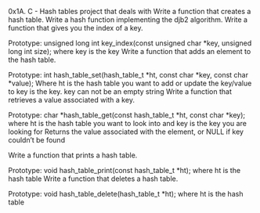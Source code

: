0x1A. C - Hash tables project that deals with 
Write a function that creates a hash table.
Write a hash function implementing the djb2 algorithm.
Write a function that gives you the index of a key.

Prototype: unsigned long int key_index(const unsigned char *key, unsigned long int size);
where key is the key
Write a function that adds an element to the hash table.

Prototype: int hash_table_set(hash_table_t *ht, const char *key, const char *value);
Where ht is the hash table you want to add or update the key/value to
key is the key. key can not be an empty string
Write a function that retrieves a value associated with a key.

Prototype: char *hash_table_get(const hash_table_t *ht, const char *key);
where ht is the hash table you want to look into
and key is the key you are looking for
Returns the value associated with the element, or NULL if key couldn’t be found

Write a function that prints a hash table.

Prototype: void hash_table_print(const hash_table_t *ht);
where ht is the hash table
Write a function that deletes a hash table.

Prototype: void hash_table_delete(hash_table_t *ht);
where ht is the hash table

